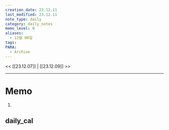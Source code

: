 ```yaml
---
creation_date: 23.12.11
last_modified: 23.12.11
note_type: daily
category: daily_notes
memo_level: 0
aliases:
  - 12월 08일
tags: 
PARA:
  - Archive
---
```


<< [[23.12.07]] | [[23.12.09]] >>

---
# Memo
1.  

## daily_cal
